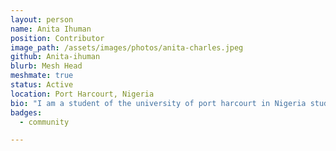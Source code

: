 ```yaml
---
layout: person
name: Anita Ihuman
position: Contributor
image_path: /assets/images/photos/anita-charles.jpeg
github: Anita-ihuman
blurb: Mesh Head
meshmate: true
status: Active
location: Port Harcourt, Nigeria
bio: "I am a student of the university of port harcourt in Nigeria studying microbiology. I am a software developer using the React framework, and also a technical writer who happens to be passionate about contributing to open source."
badges:
  - community

---
```

